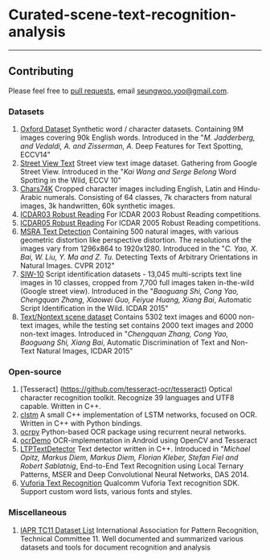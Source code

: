 # Curated-scene-text-recognition-analysis

-----

## Contributing
Please feel free to [pull requests](), email seungwoo.yoo@gmail.com.


### Datasets
1. [Oxford Dataset](http://www.robots.ox.ac.uk/~vgg/data/text/) Synthetic word / character datasets. Containing 9M images covering 90k English words. Introduced in the "*M. Jadderberg, and Vedaldi, A. and Zisserman, A.*  Deep Features for Text Spotting, ECCV14"
2. [Street View Text](http://vision.ucsd.edu/~kai/svt/) Street view text image dataset. Gathering from Google Street View. Introduced in the "*Kai Wang and Serge Belong* Word Spotting in the Wild, ECCV 10" 
3. [Chars74K](http://www.ee.surrey.ac.uk/CVSSP/demos/chars74k/) Cropped character images including English, Latin and Hindu-Arabic numerals. Consisting of 64 classes, 7k characters from natural images, 3k handwritten, 60k synthetic images. 
4. [ICDAR03 Robust Reading](http://www.iapr-tc11.org/mediawiki/index.php/ICDAR_2003_Robust_Reading_Competitions) For ICDAR 2003 Robust Reading competitions. 
5. [ICDAR05 Robust Reading](http://www.iapr-tc11.org/mediawiki/index.php/ICDAR_2005_Robust_Reading_Competitions) For ICDAR 2005 Robust Reading competitions.
5. [MSRA Text Detection](http://www.iapr-tc11.org/mediawiki/index.php/MSRA_Text_Detection_500_Database_(MSRA-TD500)) Containing 500 natural images, with various geometric distortion like perspective distortion. The resolutions of the images vary from 1296x864 to 1920x1280. Introduced in the "*C. Yao, X. Bai, W. Liu, Y. Ma and Z. Tu.* Detecting Texts of Arbitrary Orientations in Natural Images. CVPR 2012"
6. [SIW-10](http://mc.eistar.net/~xbai/mspnProjectPage/) Script identification datasets - 13,045 multi-scripts text line images in 10 classes, cropped from 7,700 full images taken in-the-wild (Google street view). Introduced in the "*Baoguang Shi, Cong Yao, Chengquan Zhang, Xiaowei Guo, Feiyue Huang, Xiang Bai*, Automatic Script Identification in the Wild. ICDAR 2015"
7. [Text/Nontext scene dataset](http://mc.eistar.net/~xbai/textDis/textDis.html) Contains 5302 text images and 6000 non-text images, while the testing set contains 2000 text images and 2000 non-text images. Introduced in "*Chengquan Zhang, Cong Yao, Baoguang Shi, Xiang Bai*, Automatic Discrimination of Text and Non-Text Natural Images, ICDAR 2015"


### Open-source

1. [Tesseract] (https://github.com/tesseract-ocr/tesseract) Optical character recognition toolkit. Recognize 39 languages and UTF8 capable. Written in C++.
2. [clstm](https://github.com/tmbdev/clstm) A small C++ implementation of LSTM networks, focused on OCR. Written in C++ with Python bindings.
3. [ocrpy](https://github.com/tmbdev/clstm) Python-based OCR package using recurrent neural networks.
4. [ocrDemo](https://github.com/ptommassen/ocr-demo) OCR-implementation in Android using OpenCV and Tesseract  
5. [LTPTextDetector](https://github.com/mop/LTPTextDetector) Text detector written in C++. Introduced in "*Michael Opitz, Markus Diem, Markus Diem, Florian Kleber, Stefan Fiel and Robert Sablatnig*, End-to-End Text Recognition using Local Ternary Patterns, MSER and Deep Convolutional Neural Networks, DAS 2014. 
5. [Vuforia Text Recognition](https://developer.vuforia.com/library/articles/Training/Text-Recognition-Guide) Qualcomm Vuforia Text recognition SDK. Support custom word lists, various fonts and styles. 

### Miscellaneous
1. [IAPR TC11 Dataset List](http://www.iapr-tc11.org/mediawiki/index.php/Datasets_List) International Association for Pattern Recognition, Technical Committee 11. Well documented and summarized various datasets and tools for document recognition and analysis